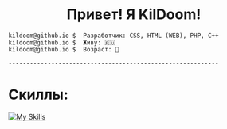 <center><h1 align="center">Привет! Я KilDoom!</h1></center>


```
kildoom@github.io $  Разработчик: CSS, HTML (WEB), PHP, C++
kildoom@github.io $  Живу: 🇷🇺
kildoom@github.io $  Возраст: 🫤

-----------------------------------------------------------
```

<h1>Скиллы: </h1>

[![My Skills](https://skillicons.dev/icons?i=js,html,css,wasm)](https://skillicons.dev)




